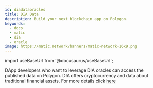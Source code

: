 ```yaml
---
id: diadataoracles
title: DIA Data
description: Build your next blockchain app on Polygon.
keywords:
  - docs
  - matic
  - dia
  - oracle
image: https://matic.network/banners/matic-network-16x9.png
---
```


import useBaseUrl from '@docusaurus/useBaseUrl';

DApp developers who want to leverage DIA oracles can access the published data on Polygon. DIA offers cryptocurrency and data about traditional financial assets. For more details click [here](https://github.com/diadata-org/diadata/blob/master/documentation/oracle-documentation/matic.md)